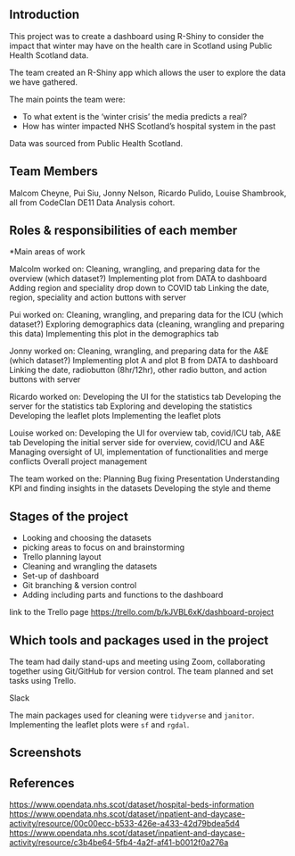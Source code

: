 

## Introduction

This project was to create a dashboard using R-Shiny to consider the impact that winter may have on the health care in Scotland using Public Health Scotland data.

The team created an R-Shiny app which allows the user to explore the data we have gathered.

The main points the team were:
* To what extent is the ‘winter crisis’ the media predicts a real?
* How has winter impacted NHS Scotland’s hospital system in the past

Data was sourced from Public Health Scotland.

## Team Members

Malcom Cheyne, Pui Siu, Jonny Nelson, Ricardo Pulido, Louise Shambrook, all from CodeClan DE11 Data Analysis cohort.

## Roles & responsibilities of each member

*Main areas of work

Malcolm worked on:
Cleaning, wrangling, and preparing data for the overview (which dataset?)
Implementing plot from DATA to dashboard
Adding region and speciality drop down to COVID tab
Linking the date, region, speciality and action buttons with server

Pui worked on:
Cleaning, wrangling, and preparing data for the ICU (which dataset?)
Exploring demographics data (cleaning, wrangling and preparing this data)
Implementing this plot in the demographics tab

Jonny worked on:
Cleaning, wrangling, and preparing data for the A&E (which dataset?)
Implementing plot A and plot B from DATA to dashboard
Linking the date, radiobutton (8hr/12hr), other radio button, and action buttons with server

Ricardo worked on:
Developing the UI for the statistics tab
Developing the server for the statistics tab
Exploring and developing the statistics
Developing the leaflet plots
Implementing the leaflet plots

Louise worked on:
Developing the UI for overview tab, covid/ICU tab, A&E tab
Developing the initial server side for overview, covid/ICU and A&E
Managing oversight of UI, implementation of functionalities and merge conflicts
Overall project management

The team worked on the:
Planning
Bug fixing
Presentation
Understanding KPI and finding insights in the datasets
Developing the style and theme

## Stages of the project

* Looking and choosing the datasets
* picking areas to focus on and brainstorming
* Trello planning layout
* Cleaning and wrangling the datasets  
* Set-up of dashboard
* Git branching & version control
* Adding including parts and functions to the dashboard

link to the Trello page
https://trello.com/b/kJVBL6xK/dashboard-project

## Which tools and packages used in the project

The team had daily stand-ups and meeting using Zoom, collaborating together using Git/GitHub for version control. The team planned and set tasks using Trello.

Slack

The main packages used for cleaning were `tidyverse` and `janitor`. Implementing the leaflet plots were  `sf` and `rgdal`.

## Screenshots
###

## References

https://www.opendata.nhs.scot/dataset/hospital-beds-information
https://www.opendata.nhs.scot/dataset/inpatient-and-daycase-activity/resource/00c00ecc-b533-426e-a433-42d79bdea5d4
https://www.opendata.nhs.scot/dataset/inpatient-and-daycase-activity/resource/c3b4be64-5fb4-4a2f-af41-b0012f0a276a
